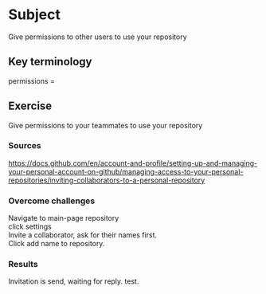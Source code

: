 # Subject
Give permissions to other users to use your repository

## Key terminology
permissions = 

## Exercise
Give permissions to your teammates to use your repository  

### Sources
https://docs.github.com/en/account-and-profile/setting-up-and-managing-your-personal-account-on-github/managing-access-to-your-personal-repositories/inviting-collaborators-to-a-personal-repository

### Overcome challenges
Navigate to main-page repository  
click settings  
Invite a collaborator, ask for their names first.  
Click add name to repository.

### Results
Invitation is send, waiting for reply.  test.
